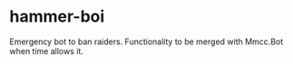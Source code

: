 # hammer-boi
Emergency bot to ban raiders. Functionality to be merged with Mmcc.Bot when time allows it.
